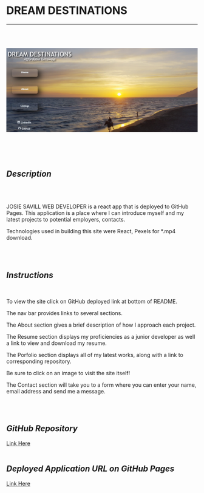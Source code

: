 # **DREAM DESTINATIONS**
  


---

<br>
<br>



![Desktop Img](/src/assets/dream-destinations-homepage.png) 


 







  
<br>
<br>
<br> 

## *Description*  
<br>
<br>

JOSIE SAVILL WEB DEVELOPER is a react app that is deployed to GitHub Pages.  This application is a place where I can introduce myself  and my latest projects to potential employers, contacts.

Technologies used in building this site were React, Pexels for *.mp4 download.

<br>
<br>

## *Instructions*  
<br>

To view the site click on  GitHub deployed link at bottom of README.

The nav bar provides links to several sections.

The About section gives a brief description of how I approach each project.  

The Resume section displays  my proficiencies as a junior developer as well a link to view and download my resume.  

The Porfolio section displays all of my latest works, along with a link to corresponding repository.  

Be sure to click on an image to visit the site itself!  

The Contact section will take you to a form where you can enter your name, email address and send me a message.  



<br>
<br>



## *GitHub Repository*  

[Link Here](https://github.com/JosieSavill/dream-destinations)
<br>
<br>

## *Deployed Application URL on GitHub Pages*

[Link Here](https://josiesavill.github.io/dream-destinations/)  


 
 








    




























